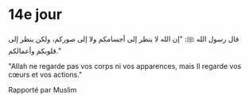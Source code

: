 # 14e jour

قال رسول الله ﷺ: "إن الله لا ينظر إلى أجسامكم ولا إلى صوركم، ولكن ينظر إلى قلوبكم وأعمالكم."

"Allah ne regarde pas vos corps ni vos apparences, mais Il regarde vos cœurs et vos actions."

Rapporté par Muslim
